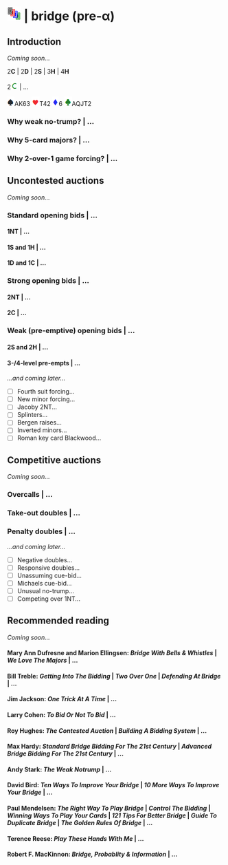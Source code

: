 # ![bridge](https://raw.githubusercontent.com/aornota/bridge/master/src/resources/bridge-32x32.png) | bridge (pre-α)

## Introduction

_Coming soon..._

2**C** | 2**D** | 2**S** | 3**H** | 4**H**

2![C](https://raw.githubusercontent.com/aornota/bridge/master/src/resources/C.png) | ...

![spade](https://raw.githubusercontent.com/aornota/bridge/master/src/resources/spade.png)AK63
![heart](https://raw.githubusercontent.com/aornota/bridge/master/src/resources/heart.png)T42
![diamond](https://raw.githubusercontent.com/aornota/bridge/master/src/resources/diamond.png)6
![club](https://raw.githubusercontent.com/aornota/bridge/master/src/resources/club.png)AQJT2

### Why weak no-trump? | ...

### Why 5-card majors? | ...

### Why 2-over-1 game forcing? | ...

## Uncontested auctions

_Coming soon..._

### Standard opening bids | ...

#### 1NT | ...

#### 1S and 1H | ...

#### 1D and 1C | ...

### Strong opening bids | ...

#### 2NT | ...

#### 2C | ...

### Weak (pre-emptive) opening bids | ...

#### 2S and 2H | ...

#### 3-/4-level pre-empts | ...

_...and coming later..._

- [ ] Fourth suit forcing...
- [ ] New minor forcing...
- [ ] Jacoby 2NT...
- [ ] Splinters...
- [ ] Bergen raises...
- [ ] Inverted minors...
- [ ] Roman key card Blackwood...

## Competitive auctions

_Coming soon..._

### Overcalls | ...

### Take-out doubles | ...

### Penalty doubles | ...

_...and coming later..._

- [ ] Negative doubles...
- [ ] Responsive doubles...
- [ ] Unassuming cue-bid...
- [ ] Michaels cue-bid...
- [ ] Unusual no-trump...
- [ ] Competing over 1NT...

## Recommended reading

_Coming soon..._

#### Mary Ann Dufresne and Marion Ellingsen: _Bridge With Bells & Whistles_ | _We Love The Majors_ | ...

#### Bill Treble: _Getting Into The Bidding_ | _Two Over One_ | _Defending At Bridge_ | ...

#### Jim Jackson: _One Trick At A Time_ | ...

#### Larry Cohen: _To Bid Or Not To Bid_ | ...

#### Roy Hughes: _The Contested Auction_ | _Building A Bidding System_ | ...

#### Max Hardy: _Standard Bridge Bidding For The 21st Century_ | _Advanced Bridge Bidding For The 21st Century_ | ...

#### Andy Stark: _The Weak Notrump_ | ...

#### David Bird: _Ten Ways To Improve Your Bridge_ | _10 More Ways To Improve Your Bridge_ | ...

#### Paul Mendelsen: _The Right Way To Play Bridge_ | _Control The Bidding_ | _Winning Ways To Play Your Cards_ | _121 Tips For Better Bridge_ | _Guide To Duplicate Bridge_ | _The Golden Rules Of Bridge_ | ...

#### Terence Reese: _Play These Hands With Me_ | ...

#### Robert F. MacKinnon: _Bridge, Probablity & Information_ | ...
